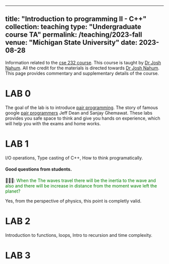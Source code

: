 
---
title: "Introduction to programming II - C++"
collection: teaching
type: "Undergraduate course TA"
permalink: /teaching/2023-fall
venue: "Michigan State University"
date: 2023-08-28
---
Information related to the [cse 232 course](https://www.cse.msu.edu/~cse232/). This course is taught by [Dr Josh Nahum](http://www.nahum.us/). All the credit for the materials is directed towards [Dr Josh Nahum](http://www.nahum.us/). This page provides commentary and supplementary details of the course.
# LAB 0
The goal of the lab is to introduce [pair programming](https://martinfowler.com/articles/on-pair-programming.html). The story of famous google [pair programmers](https://www.newyorker.com/magazine/2018/12/10/the-friendship-that-made-google-huge) Jeff Dean and Sanjay Ghemawat. These labs provides you safe space to think and give you hands on experience, which will help you with the exams and home works.
# LAB 1
I/O operations, Type casting of C++, How to think programatically.

#### Good questions from students.
🍫🍫🍫: <span style="color:green">When the The waves travel there will be the inertia to the wave and also and there will be increase in distance from the moment wave left the planet?</span>

Yes, from the perspective of physics, this point is completly valid.





# LAB 2
Introduction to functions, loops, Intro to recursion and time complexity.

# LAB 3




